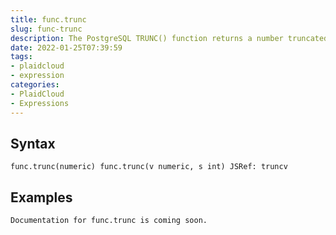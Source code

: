 ```yaml
---
title: func.trunc
slug: func-trunc
description: The PostgreSQL TRUNC() function returns a number truncated to a whole number or truncated to the specified decimal places
date: 2022-01-25T07:39:59
tags:
- plaidcloud
- expression
categories:
- PlaidCloud
- Expressions
---
```



## Syntax



```
func.trunc(numeric) func.trunc(v numeric, s int) JSRef: truncv
```


## Examples



```
Documentation for func.trunc is coming soon.
```
